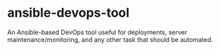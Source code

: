 # ansible-devops-tool
An Ansible-based DevOps tool useful for deployments, server maintenance/monitoring, and any other task that should be automated.
